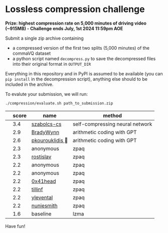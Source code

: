 # Lossless compression challenge

**Prize: highest compression rate on 5,000 minutes of driving video (~915MB) - Challenge ends July, 1st 2024 11:59pm AOE**

Submit a single zip archive containing
- a compressed version of the first two splits (5,000 minutes) of the commaVQ dataset
- a python script named `decompress.py` to save the decompressed files into their original format in `OUTPUT_DIR`

Everything in this repository and in PyPI is assumed to be available (you can `pip install` in the decompression script), anything else should to be included in the archive.

To evalute your submission, we will run:
```bash
./compression/evaluate.sh path_to_submission.zip
```
<!-- TABLE-START -->
<table class="ranked">
 <thead>
  <tr>
   <th>
   </th>
   <th>
    score
   </th>
   <th>
    name
   </th>
   <th>
    method
   </th>
  </tr>
 </thead>
 <tbody>
  <tr>
   <td>
   </td>
   <td>
    3.4
   </td>
   <td>
    <a href="https://github.com/szabolcs-cs">
     szabolcs-cs
    </a>
   </td>
   <td>
    self-compressing neural network
   </td>
  </tr>
  <tr>
   <td>
   </td>
   <td>
    2.9
   </td>
   <td>
    <a href="https://github.com/BradyWynn">
     BradyWynn
    </a>
   </td>
   <td>
    arithmetic coding with GPT
   </td>
  </tr>
  <tr>
   <td>
   </td>
   <td>
    2.6
   </td>
   <td>
    <a href="https://github.com/pkourouklidis">
     pkourouklidis
    </a>
    👑
   </td>
   <td>
    arithmetic coding with GPT
   </td>
  </tr>
  <tr>
   <td>
   </td>
   <td>
    2.3
   </td>
   <td>
    anonymous
   </td>
   <td>
    zpaq
   </td>
  </tr>
  <tr>
   <td>
   </td>
   <td>
    2.3
   </td>
   <td>
    <a href="https://github.com/rostislav">
     rostislav
    </a>
   </td>
   <td>
    zpaq
   </td>
  </tr>
  <tr>
   <td>
   </td>
   <td>
    2.2
   </td>
   <td>
    anonymous
   </td>
   <td>
    zpaq
   </td>
  </tr>
  <tr>
   <td>
   </td>
   <td>
    2.2
   </td>
   <td>
    anonymous
   </td>
   <td>
    zpaq
   </td>
  </tr>
  <tr>
   <td>
   </td>
   <td>
    2.2
   </td>
   <td>
    <a href="https://github.com/0x41head">
     0x41head
    </a>
   </td>
   <td>
    zpaq
   </td>
  </tr>
  <tr>
   <td>
   </td>
   <td>
    2.2
   </td>
   <td>
    <a href="https://github.com/tillinf">
     tillinf
    </a>
   </td>
   <td>
    zpaq
   </td>
  </tr>
  <tr>
   <td>
   </td>
   <td>
    2.2
   </td>
   <td>
    <a href="https://github.com/ylevental">
     ylevental
    </a>
   </td>
   <td>
    zpaq
   </td>
  </tr>
  <tr>
   <td>
   </td>
   <td>
    2.2
   </td>
   <td>
    <a href="https://github.com/nuniesmith">
     nuniesmith
    </a>
   </td>
   <td>
    zpaq
   </td>
  </tr>
  <tr>
   <td>
   </td>
   <td>
    1.6
   </td>
   <td>
    baseline
   </td>
   <td>
    lzma
   </td>
  </tr>
 </tbody>
</table>
<!-- TABLE-END -->

Have fun!
